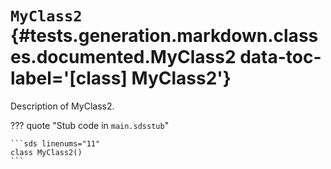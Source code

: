 [//]: # (DO NOT EDIT THIS FILE DIRECTLY. Instead, edit the corresponding stub file and execute `npm run docs:api`.)

# <code class="doc-symbol doc-symbol-class"></code> `MyClass2` {#tests.generation.markdown.classes.documented.MyClass2 data-toc-label='[class] MyClass2'}

Description of MyClass2.

??? quote "Stub code in `main.sdsstub`"

    ```sds linenums="11"
    class MyClass2()
    ```
